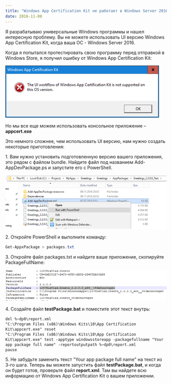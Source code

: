 ```yaml
---
title: "Windows App Certification Kit не работает в Windows Server 2016"
date: 2016-11-08
---
```


Я разрабатываю универсальные Windows программы и нашел интересную проблему. Вы не можете использовать UI версию Windows App Certification Kit, когда ваша ОС - Windows Server 2016.

Когда я попытался протестировать свою программу перед отправкой в Windows Store, я получил ошибку от Windows App Certification Kit:

![](image1.png "screenshot-2016-11-09-21-13-03")

Но мы все еще можем использовать консольное приложение – **appcert.exe**

Это немного сложнее, чем использовать UI версию, нам нужно создать некоторые приготовления:

1\. Вам нужно установить подготовленную версию вашего приложения, это рядом с файлом bundle. Найдите файл под названием Add-AppDevPackage.ps и запустите его с PowerShell.

![](image2.png "screenshot-2016-11-09-21-28-57")

2\. Откройте PowerShell и выполните команду:

```powershell
Get-AppxPackage > packages.txt
```

3\. Откройте файл packages.txt и найдите ваше приложение, скопируйте PackageFullName:

![](image3.png "screenshot-2016-11-09-21-41-10")

4\. Создайте файл **testPackage.bat** и поместите этот текст внутрь:

```batch
del %~dp0\report.xml
"C:\Program Files (x86)\Windows Kits\10\App Certification Kit\appcert.exe" reset
"C:\Program Files (x86)\Windows Kits\10\App Certification Kit\appcert.exe" test -apptype windowsstoreapp -packagefullname "Your app package full name" -reportoutputpath %~dp0\report.xml
pause
```

5\. Не забудьте заменить текст "Your app package full name" на текст из 3-го шага. Теперь вы можете запустить файл **testPackage.bat**, и когда он будет готов, проверьте файл **report.xml**. Там вы найдете всю информацию от Windows App Certification Kit о вашем приложении.
